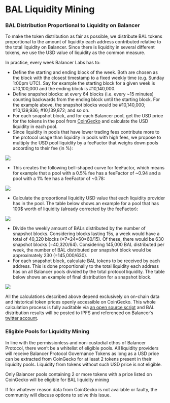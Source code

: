 # BAL Liquidity Mining

### BAL Distribution Proportional to Liquidity on Balancer <a id="353e"></a>

To make the token distribution as fair as possible, we distribute BAL tokens proportional to the amount of liquidity each address contributed relative to the total liquidity on Balancer. Since there is liquidity in several different tokens, we use the USD value of liquidity as the common measure.

In practice, every week Balancer Labs has to:

* Define the starting and ending block of the week. Both are chosen as the block with the closest timestamp to a fixed weekly time \(e.g. Sunday 1:00pm UTC\). Say for example the starting block for a given week is \#10,100,000 and the ending block is \#10,140,000.
* Define snapshot blocks: at every 64 blocks \(i.e. every ~15 minutes\) counting backwards from the ending block until the starting block. For the example above, the snapshot blocks would be \#10,140,000; \#10,139,936; \#10,139,872; and so on.
* For each snapshot block, and for each Balancer pool, get the USD price for the tokens in the pool from [CoinGecko](https://www.coingecko.com/api/documentations/v3#/contract/get_coins__id__contract__contract_address__market_chart_) and calculate the USD liquidity in each pool.
* Since liquidity in pools that have lower trading fees contribute more to the protocol usage than liquidity in pools with high fees, we propose to multiply the USD pool liquidity by a feeFactor that weighs down pools according to their fee \(in %\):

![](https://miro.medium.com/max/980/1*3v3dcbR5t2m1JslUwrM2Jw@2x.png)

* This creates the following bell-shaped curve for feeFactor, which means for example that a pool with a 0.5% fee has a feeFactor of ~0.94 and a pool with a 1% fee has a feeFactor of ~0.78:

![](https://miro.medium.com/max/2724/1*07aShFlZ136DIIx8ltsWPA@2x.png)

* Calculate the proportional liquidity USD value that each liquidity provider has in the pool. The table below shows an example for a pool that has 100$ worth of liquidity \(already corrected by the feeFactor\):

![](https://miro.medium.com/max/1472/1*2EM2KXgvt48qVK8FKQRmcw@2x.png)

* Divide the weekly amount of BALs distributed by the number of snapshot blocks. Considering blocks lasting 15s, a week would have a total of 40,320 blocks \(=7\*24\*60\*60/15\). Of these, there would be 630 snapshot blocks \(=40,320/64\). Considering 145,000 BAL distributed per week, the number of BAL distributed per snapshot block would be approximately 230 \(=145,000/630\).
* For each snapshot block, calculate BAL tokens to be received by each address. This is done proportionally to the total liquidity each address has on all Balancer pools divided by the total protocol liquidity. The table below shows an example of final distribution for a snapshot block.

![](https://miro.medium.com/max/1492/1*MvfWrMI2PovCLJiwaQr6EQ@2x.png)

All the calculations described above depend exclusively on on-chain data and historical token prices openly accessible on CoinGecko. This whole calculation process is fully auditable via [an open source script](https://github.com/balancer-labs) and BAL distribution results will be posted to IPFS and referenced on Balancer’s [twitter account](https://twitter.com/BalancerLabs).

### Eligible Pools for Liquidity Mining <a id="84fc"></a>

In line with the permissionless and non-custodial ethos of Balancer Protocol, there won’t be a whitelist of eligible pools. All liquidity providers will receive Balancer Protocol Governance Tokens as long as a USD price can be extracted from CoinGecko for at least 2 tokens present in their liquidity pools. Liquidity from tokens without such USD price is not eligible.

Only Balancer pools containing 2 or more tokens with a price listed on CoinGecko will be eligible for BAL liquidity mining

If for whatever reason data from CoinGecko is not available or faulty, the community will discuss options to solve this issue.

